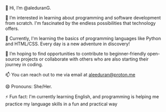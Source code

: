 👋 Hi, I’m @aleduranG.

👀 I’m interested in learning about programming and software development from scratch. I'm fascinated by the endless possibilities that technology offers.

🌱 Currently, I'm learning the basics of programming languages like Python and HTML/CSS. Every day is a new adventure in discovery!

💞️ I’m hoping to find opportunities to contribute to beginner-friendly open-source projects or collaborate with others who are also starting their journey in coding.

📫 You can reach out to me via email at aleeduran@proton.me

😄 Pronouns: She/Her.

⚡ Fun fact: I'm currently learning English, and programming is helping me practice my language skills in a fun and practical way

<!---
aleduranG/aleduranG is a ✨ special ✨ repository because its `README.md` (this file) appears on your GitHub profile.
You can click the Preview link to take a look at your changes.
--->
